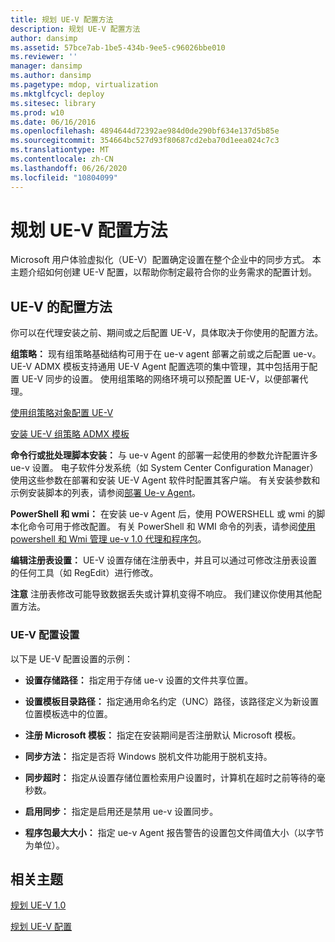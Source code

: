 ```yaml
---
title: 规划 UE-V 配置方法
description: 规划 UE-V 配置方法
author: dansimp
ms.assetid: 57bce7ab-1be5-434b-9ee5-c96026bbe010
ms.reviewer: ''
manager: dansimp
ms.author: dansimp
ms.pagetype: mdop, virtualization
ms.mktglfcycl: deploy
ms.sitesec: library
ms.prod: w10
ms.date: 06/16/2016
ms.openlocfilehash: 4894644d72392ae984d0de290bf634e137d5b85e
ms.sourcegitcommit: 354664bc527d93f80687cd2eba70d1eea024c7c3
ms.translationtype: MT
ms.contentlocale: zh-CN
ms.lasthandoff: 06/26/2020
ms.locfileid: "10804099"
---
```

# 规划 UE-V 配置方法


Microsoft 用户体验虚拟化（UE-V）配置确定设置在整个企业中的同步方式。 本主题介绍如何创建 UE-V 配置，以帮助你制定最符合你的业务需求的配置计划。

## UE-V 的配置方法


你可以在代理安装之前、期间或之后配置 UE-V，具体取决于你使用的配置方法。

**组策略：** 现有组策略基础结构可用于在 ue-v agent 部署之前或之后配置 ue-v。 UE-V ADMX 模板支持通用 UE-V Agent 配置选项的集中管理，其中包括用于配置 UE-V 同步的设置。 使用组策略的网络环境可以预配置 UE-V，以便部署代理。

[使用组策略对象配置 UE-V](configuring-ue-v-with-group-policy-objects.md)

[安装 UE-V 组策略 ADMX 模板](installing-the-ue-v-group-policy-admx-templates.md)

**命令行或批处理脚本安装：** 与 ue-v Agent 的部署一起使用的参数允许配置许多 ue-v 设置。 电子软件分发系统（如 System Center Configuration Manager）使用这些参数在部署和安装 UE-V Agent 软件时配置其客户端。 有关安装参数和示例安装脚本的列表，请参阅[部署 Ue-v Agent](deploying-the-ue-v-agent.md)。

**PowerShell 和 wmi：** 在安装 ue-v Agent 后，使用 POWERSHELL 或 wmi 的脚本化命令可用于修改配置。 有关 PowerShell 和 WMI 命令的列表，请参阅[使用 powershell 和 Wmi 管理 ue-v 1.0 代理和程序包](managing-the-ue-v-10-agent-and-packages-with-powershell-and-wmi.md)。

**编辑注册表设置：** UE-V 设置存储在注册表中，并且可以通过可修改注册表设置的任何工具（如 RegEdit）进行修改。

**注意** 注册表修改可能导致数据丢失或计算机变得不响应。 我们建议你使用其他配置方法。

 

### UE-V 配置设置

以下是 UE-V 配置设置的示例：

-   **设置存储路径：** 指定用于存储 ue-v 设置的文件共享位置。

-   **设置模板目录路径：** 指定通用命名约定（UNC）路径，该路径定义为新设置位置模板选中的位置。

-   **注册 Microsoft 模板：** 指定在安装期间是否注册默认 Microsoft 模板。

-   **同步方法：** 指定是否将 Windows 脱机文件功能用于脱机支持。

-   **同步超时：** 指定从设置存储位置检索用户设置时，计算机在超时之前等待的毫秒数。

-   **启用同步：** 指定是启用还是禁用 ue-v 设置同步。

-   **程序包最大大小：** 指定 ue-v Agent 报告警告的设置包文件阈值大小（以字节为单位）。

## 相关主题


[规划 UE-V 1.0](planning-for-ue-v-10.md)

[规划 UE-V 配置](planning-for-ue-v-configuration.md)

 

 





